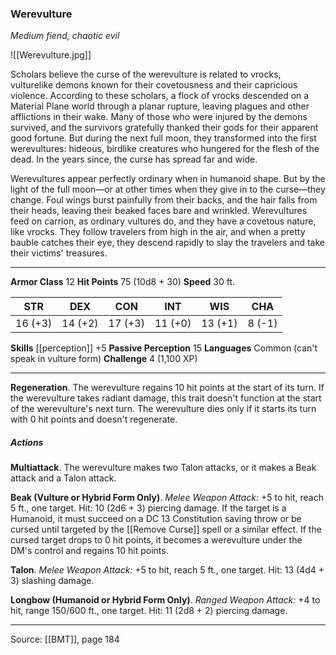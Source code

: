 ### Werevulture
_Medium fiend, chaotic evil_

![[Werevulture.jpg]]

Scholars believe the curse of the werevulture is related to vrocks, vulturelike demons known for their covetousness and their capricious violence. According to these scholars, a flock of vrocks descended on a Material Plane world through a planar rupture, leaving plagues and other afflictions in their wake. Many of those who were injured by the demons survived, and the survivors gratefully thanked their gods for their apparent good fortune. But during the next full moon, they transformed into the first werevultures: hideous, birdlike creatures who hungered for the flesh of the dead. In the years since, the curse has spread far and wide.

Werevultures appear perfectly ordinary when in humanoid shape. But by the light of the full moon—or at other times when they give in to the curse—they change. Foul wings burst painfully from their backs, and the hair falls from their heads, leaving their beaked faces bare and wrinkled. Werevultures feed on carrion, as ordinary vultures do, and they have a covetous nature, like vrocks. They follow travelers from high in the air, and when a pretty bauble catches their eye, they descend rapidly to slay the travelers and take their victims' treasures.




---

**Armor Class** 12
**Hit Points** 75 (10d8 + 30)
**Speed** 30 ft.

| STR     | DEX     | CON     | INT     | WIS     | CHA     |
|---------|---------|---------|---------|---------|---------|
| 16 (+3) | 14 (+2) | 17 (+3) | 11 (+0) | 13 (+1) | 8 (-1) |

**Skills** [[perception]] +5
**Passive Perception** 15
**Languages** Common (can't speak in vulture form)
**Challenge** 4 (1,100 XP)

---

**Regeneration**. The werevulture regains 10 hit points at the start of its turn. If the werevulture takes radiant damage, this trait doesn't function at the start of the werevulture's next turn. The werevulture dies only if it starts its turn with 0 hit points and doesn't regenerate.

##### Actions
**Multiattack**. The werevulture makes two Talon attacks, or it makes a Beak attack and a Talon attack.

**Beak (Vulture or Hybrid Form Only)**. _Melee Weapon Attack:_ +5 to hit, reach 5 ft., one target. Hit: 10 (2d6 + 3) piercing damage. If the target is a Humanoid, it must succeed on a DC 13 Constitution saving throw or be cursed until targeted by the [[Remove Curse]] spell or a similar effect. If the cursed target drops to 0 hit points, it becomes a werevulture under the DM's control and regains 10 hit points.

**Talon**. _Melee Weapon Attack:_ +5 to hit, reach 5 ft., one target. Hit: 13 (4d4 + 3) slashing damage.

**Longbow (Humanoid or Hybrid Form Only)**. _Ranged Weapon Attack:_ +4 to hit, range 150/600 ft., one target. Hit: 11 (2d8 + 2) piercing damage.


---

Source: [[BMT]], page 184